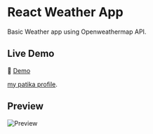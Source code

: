 # React Weather App

Basic Weather app using Openweathermap API.

## Live Demo

🔗 [Demo](https://elbaley.github.io/react-weather-app/)

[my patika profile](https://app.patika.dev/elbaley).

## Preview

![Preview](./preview.gif)
